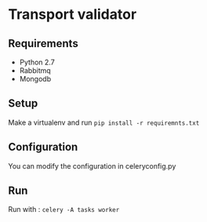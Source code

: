 Transport validator
===================

Requirements
-------------
 * Python 2.7
 * Rabbitmq
 * Mongodb

Setup
-----

Make a virtualenv and run `pip install -r requiremnts.txt`

Configuration
-------------

You can modify the configuration in celeryconfig.py

Run
---

Run with : `celery -A tasks worker`
